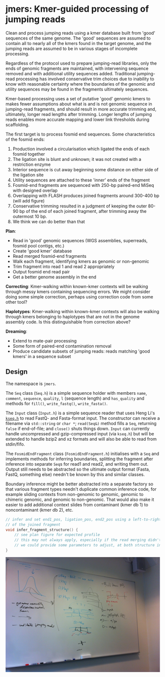 jmers: Kmer-guided processing of jumping reads
==============================================

Clean and process jumping reads using a kmer database built from 'good' sequences of the same genome.  The 'good' sequences are assumed to contain all to nearly all of the kmers found in the target genome, and the jumping reads are assumed to be in various stages of incomplete processing.

Regardless of the protocol used to prepare jumping-read libraries, only the ends of genomic fragments are maintained, with intervening sequence removed and with additional utility sequences added.  Traditional jumping-read processing has involved conservative trim choices due to inability to know with reasonable certainty where the boundaries of the genomic and utility sequences may be found in the fragments ultimately sequences.

Kmer-based processing uses a set of putative 'good' genomic kmers to makes fewer assumptions about what is and is not genomic sequence in jumping-read fragments, and should result in more accurate trimming and, ultimately, longer read lengths after trimming.  Longer lengths of jumping reads enables more accurate mapping and lower link thresholds during scaffolding.

The first target is to process fosmid end sequences.  Some characteristics of the fosmid ends:

1. Production involved a circularisation which ligated the ends of each fosmid together
2. The ligation site is blunt and unknown; it was not created with a restriction enzyme
3. Interior sequence is cut away beginning some distance on either side of the ligation site
4. Utility sequences are attached to these 'inner' ends of the fragment
5. Fosmid-end fragments are sequenced with 250-bp paired-end MiSeq with designed overlap
6. Overlapping with FLASH produces joined fragments around 300-400 bp (will add figure)
7. Conservative trimming resulted in a judgment of keeping the outer 80-90 bp of the end of each joined fragment, after trimming away the outermost 10 bp.
8. We think we can do better than that

**Plan**:

* Read in 'good' genomic sequences (WGS assemblies, superreads, fosmid pool contigs, etc.)
* Create 'good kmer' database
* Read merged fosmid-end fragments
* Walk each fragment, identifying kmers as genomic or non-genomic
* Trim fragment into read 1 and read 2 appropriately
* Output fosmid end read pair
* Get a better genome assembly in the end

**Correcting**: Kmer-walking within known-kmer contexts will be walking through
messy kmers containing sequencing errors.  We might consider doing some simple
correction, perhaps using correction code from some other tool?

**Haplotypes**: Kmer-walking within known-kmer contexts will also be walking
through kmers belonging to haplotypes that are not in the genome assembly code.
Is this distinguishable from correction above?

**Dreaming**:

* Extend to mate-pair processing
* Some form of paired-end contamination removal
* Produce candidate subsets of jumping reads: reads matching 'good kmers' in a sequence subset


Design
------

The namespace is `jmers`.

The `Seq` class (`Seq.h`) is a simple sequence holder with members `name`,
`comment`, `sequence`, `quality`, `l` (sequence length) and `has_quality` and
methods for `fill()`, `write_fastq()`, `write_fasta()`.

The `Input` class (`Input.h`) is a simple sequence reader that uses Heng Li's
[`kseq.h`](http://lh3lh3.users.sourceforge.net/kseq.shtml) to read FastQ- and
Fasta-format input.  The constructor can receive a filename via `std::string`
or `char *`; `read(Seq&)` method fills a `Seq`, returning `false` if
end-of-file; and `close()` shuts things down.  `Input` can currently handle
uncompressed and gzip-compressed input (via `kseq.h`) but will be extended to
handle bzip2 and xz formats and will also be able to read from stdin/fifo.

The `FosmidEndFragment` class (`FosmidEndFragment.h`) initialises with a `Seq`
and implements methods for inferring boundaries, splitting the fragment after
inference into separate `Seq`s for read1 and read2, and writing them out.
Output still needs to be abstracted so the ultimate output format (Fasta,
FastQ, something else) needn't be known by this and similar classes.

Boundary inference might be better abstracted into a separate factory so that
various fragment types needn't duplicate common inference code, for example
sliding contexts from non-genomic to genomic, genomic to chimeric genomic, and
genomic to non-genomic.  That would also make it easier to add additional
context slides from contaminant (kmer db 1) to noncontaminant (kmer db 2), etc.


```c++
// infer and set end1_pos, ligation_pos, end2_pos using a left-to-right kmer walk
// of the joined fragment
void infer_fragment_structure() {
    // see plan figure for expected profile
    // this may not always apply, especially if the read merging didn't work out well
    // we could provide some parameters to adjust, at both structure inference and fragment splitting
}
```


![Plan](plan_20160610.jpg)


